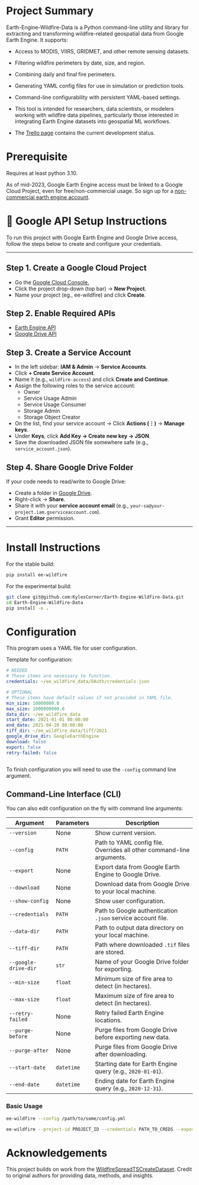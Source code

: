 # Project Summary
Earth-Engine-Wildfire-Data is a Python command-line utility and library for extracting and
transforming wildfire-related geospatial data from Google Earth Engine. It supports:

- Access to MODIS, VIIRS, GRIDMET, and other remote sensing datasets.

- Filtering wildfire perimeters by date, size, and region.

- Combining daily and final fire perimeters.

- Generating YAML config files for use in simulation or prediction tools.

- Command-line configurability with persistent YAML-based settings.

- This tool is intended for researchers, data scientists, or modelers working with wildfire data
pipelines, particularly those interested in integrating Earth Engine datasets into geospatial ML
workflows.

- The [Trello page](https://trello.com/b/eEd18oio/natrual-resource-management-lab) contains the current development status.

# Prerequisite

 Requires at least python 3.10.

 As of mid-2023, Google Earth Engine access must be linked to a Google Cloud Project, even for
 free/non-commercial usage. So sign up for a [non-commercial earth engine account](https://earthengine.google.com/noncommercial/).

# 🔐 Google API Setup Instructions

To run this project with Google Earth Engine and Google Drive access, follow the steps below to create and configure your credentials.

---

## Step 1. Create a Google Cloud Project
- Go the [Google Cloud Console.](https://console.cloud.google.com/)
- Click the project drop-down (top bar) -> **New Project**.
- Name your project (eg., ee-wildfire) and click **Create**.

## Step 2. Enable Required APIs
- [Earth Engine API](https://console.cloud.google.com/flows/enableapi?apiid=earthengine.googleapis.com)
- [Google Drive API](https://console.cloud.google.com/flows/enableapi?apiid=drive.googleapis.com)

## Step 3. Create a Service Account
- In the left sidebar: **IAM & Admin** → **Service Accounts**.
- Click **+ Create Service Account**.
- Name it (e.g., `wildfire-access`) and click **Create and Continue**.
- Assign the following roles to the service account:
  - Owner
  - Service Usage Admin
  - Service Usage Consumer
  - Storage Admin
  - Storage Object Creator
- On the list, find your service account → Click **Actions (⋮)** → **Manage keys**.
- Under **Keys**, click **Add Key → Create new key → JSON**.
- Save the downloaded JSON file somewhere safe (e.g., `service_account.json`).

## Step 4. Share Google Drive Folder
If your code needs to read/write to Google Drive:

- Create a folder in [Google Drive](https://drive.google.com/).
- Right-click → **Share**.
- Share it with your **service account email** (e.g., `your-sa@your-project.iam.gserviceaccount.com`).
- Grant **Editor** permission.

---

# Install Instructions

For the stable build:
```bash
pip install ee-wildfire
```

For the experimental build:
```bash
git clone git@github.com:KylesCorner/Earth-Engine-Wildfire-Data.git
cd Earth-Engine-Wildfire-Data
pip install -e .
```

# Configuration
This program uses a YAML file for user configuration.

Template for configuration:

```yaml
# NEEDED
# These items are necessary to function.
credentials: ~/ee_wildfire_data/OAuth/credentials.json

# OPTIONAL
# These items have default values if not provided in YAML file.
min_size: 10000000.0
max_size: 1000000000.0
data_dir: ~/ee_wildfire_data
start_date: 2021-01-01 00:00:00
end_date: 2021-04-20 00:00:00
tiff_dir: ~/ee_wildfire_data/tiff/2021
google_drive_dir: GoogleEarthEngine
download: false
export: false
retry-failed: false



```

To finish configuration you will need to use the `-config` command line argument.


## Command-Line Interface (CLI)

You can also edit configuration on the fly with command line arguments:

| Argument | Parameters | Description |
| -------- |------------|-------------|
| `--version` | None | Show current version. |
| `--config` | `PATH` | Path to YAML config file. Overrides all other command-line arguments. |
| `--export` | None | Export data from Google Earth Engine to Google Drive. |
| `--download` | None | Download data from Google Drive to your local machine. |
| `--show-config` | None | Show user configuration. |
| `--credentials` | `PATH` | Path to Google authentication `.json` service account file. |
| `--data-dir` | `PATH` | Path to output data directory on your local machine. |
| `--tiff-dir` | `PATH` | Path where downloaded `.tif` files are stored. |
| `--google-drive-dir` | `str` | Name of your Google Drive folder for exporting. |
| `--min-size` | `float` | Minimum size of fire area to detect (in hectares). |
| `--max-size` | `float` | Maximum size of fire area to detect (in hectares). |
| `--retry-failed` | None | Retry failed Earth Engine locations. |
| `--purge-before` | None | Purge files from Google Drive before exporting new data. |
| `--purge-after` | None | Purge files from Google Drive after downloading. |
| `--start-date` | `datetime` | Starting date for Earth Engine query (e.g., `2020-01-01`). |
| `--end-date` | `datetime` | Ending date for Earth Engine query (e.g., `2020-12-31`). |



###  Basic Usage

```bash
ee-wildfire --config /path/to/some/config.yml
```

```bash
ee-wildfire --project-id PROJECT_ID --credentials PATH_TO_CREDS --export --download --min-size 10
```

# Acknowledgements

This project builds on work from the [WildfireSpreadTSCreateDataset](https://github.com/SebastianGer/WildfireSpreadTSCreateDataset). Credit to original authors for providing data, methods,
and insights.

